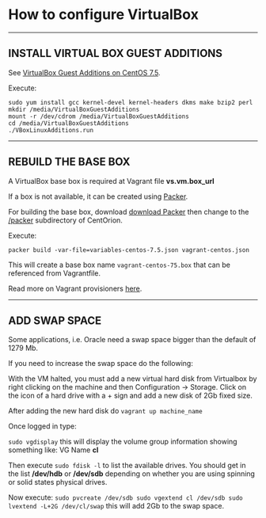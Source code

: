# How to configure VirtualBox

-------------------------------------------------------------------------------

## INSTALL VIRTUAL BOX GUEST ADDITIONS

See [VirtualBox Guest Additions on CentOS 7.5](https://www.if-not-true-then-false.com/2010/install-virtualbox-guest-additions-on-fedora-centos-red-hat-rhel/).

Execute:

```
sudo yum install gcc kernel-devel kernel-headers dkms make bzip2 perl
mkdir /media/VirtualBoxGuestAdditions
mount -r /dev/cdrom /media/VirtualBoxGuestAdditions
cd /media/VirtualBoxGuestAdditions
./VBoxLinuxAdditions.run
```

-------------------------------------------------------------------------------

## REBUILD THE BASE BOX

A VirtualBox base box is required at Vagrant file **vs.vm.box_url**

If a box is not available, it can be created using [Packer](https://www.packer.io/intro/index.html).

For building the base box, download [download Packer](https://www.packer.io/downloads.html) then change to the [/packer](packer) subdirectory of CentOrion.

Execute:

`packer build -var-file=variables-centos-7.5.json vagrant-centos.json`

This will create a base box name `vagrant-centos-75.box` that can be referenced from Vagrantfile.

Read more on Vagrant provisioners [here](https://www.packer.io/docs/provisioners/shell.html).

-------------------------------------------------------------------------------

## ADD SWAP SPACE

Some applications, i.e. Oracle need a swap space bigger than the default of 1279 Mb.

If you need to increase the swap space do the following:

With the VM halted, you must add a new virtual hard disk from Virtualbox by right clicking on the machine and then Configuration -> Storage.
Click on the icon of a hard drive with a + sign and add a new disk of 2Gb fixed size.

After adding the new hard disk do `vagrant up machine_name`

Once logged in type:

`sudo vgdisplay`
this will display the volume group information showing something like:
VG Name **cl**

Then execute
`sudo fdisk -l`
to list the available drives.
You should get in the list **/dev/hdb** or **/dev/sdb** depending on whether you are using spinning or solid states physical drives.

Now execute:
`
sudo pvcreate /dev/sdb
sudo vgextend cl /dev/sdb
sudo lvextend -L+2G /dev/cl/swap
`
this will add 2Gb to the swap space.
